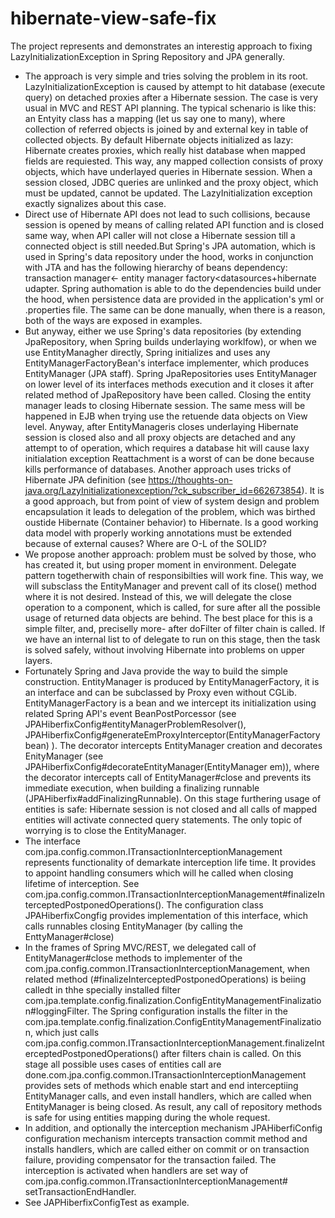 # hibernate-view-safe-fix
The project represents and  demonstrates an interestig approach to fixing  LazyInitializationException in Spring Repository and JPA generally.
 - The approach is very simple and tries solving the problem in its root.  LazyInitializationException  is caused by attempt to hit database (execute query) on detached proxies after  a Hibernate session. The case is very usual in MVC and REST API planning.  The typical schenario is like this: an Entyity class has a mapping (let us say one to many), where collection of referred objects is joined by and external key in table of collected objects. By default Hibernate objects initialized  as lazy: Hibernate creates proxies, which really hist database when mapped fields are requiested. This way, any mapped collection consists of proxy objects, which have underlayed queries in  Hibernate session. When a session closed, JDBC queries are unlinked and the proxy object, which must be updated, cannot be updated. The LazyInitialization exception exactly signalizes about this case.
-  Direct use of Hibernate API does not lead to such collisions, because session is opened by means of calling related API function and is closed same way, when API caller will not close a Hibernate session till a connected object is still needed.But Spring's  JPA automation, which is used in Spring's data repository under the hood, works in conjunction with JTA and has the following hierarchy of beans dependency: transaction manager<- entity manager factory<datasources+hibernate udapter. Spring authomation is able to do the dependencies build under the hood, when persistence data are provided in the application's yml or .properties file. The same can be done manually, when there is a reason, both of the ways are exposed in examples.
- But anyway, either we use Spring's data repositories (by extending JpaRepository, when Spring builds underlaying worklfow), or when we use EntityManagher directly, Spring initializes and uses any EntityManagerFactoryBean's interface implementer, which produces EntityManager (JPA staff).
  Spring  JpaRepositories uses EntityManager on lower level of its interfaces methods execution and it closes it
   after related method of JpaRepository have been called. Closing the entity manager leads to closing Hibernate session.  The same mess will
    be happened in EJB when trying use the retuende data objects on View level.
   Anyway, after EntityManageris closes underlaying Hibernate session is closed also and all proxy objects are detached and any attempt to of operation, which requires a database hit will cause laxy initialation exception
    Reattachment is a worst of can be done because kills performance of databases.
 Another approach uses tricks of Hibernate JPA definition (see https://thoughts-on-java.org/LazyInitializationexception/?ck_subscriber_id=662673854).
  It is a good approach, but from point of view of system design and problem encapsulation it leads to delegation of the problem, which was birthed oustide Hibernate (Container behavior) to Hibernate. Is  a good working data model with properly working annotations must be extended because of external causes? Where are O-L of  the SOLID? 
 - We propose another approach: problem must be solved by those, who has created it, but using proper moment in environment. Delegate pattern togetherwith chain of responsibilties will work  fine. This way, we will subsclass the EntityManager and prevent call of its close() method where it is not desired. Instead of this, we will delegate the close operation to a component, which is called, for sure after all the possible usage of returned data objects are behind. The best place for this is a simple filter, and, preciselly more- after doFilter of filter chain is called. If we have an internal list to of delegate to run on this stage, then the task is solved safely, without involving Hibernate into  problems on upper layers.  
 - Fortunately Spring and Java provide the way to build the simple construction. EntityManager is produced by EntityManagerFactory, it is an interface and can be subclassed by Proxy even without CGLib. EntityManagerFactory is a bean and we intercept its initialization using related Spring API's event BeanPostPorcessor (see JPAHiberfixConfig#entityManagerProblemResolver(), JPAHiberfixConfig#generateEmProxyInterceptor(EntityManagerFactory bean) ). The decorator intercepts EntityManager creation and decorates EnityManager (see JPAHiberfixConfig#decorateEntityManager(EntityManager em)), where the decorator intercepts call of EntityManager#close and prevents  its immediate execution, when building a finalizing runnable (JPAHiberfix#addFinalizingRunnable). On this stage furthering usage  of entities is safe: Hibernate session is not closed and all calls of mapped entities will activate connected  query statements. The only topic of worrying is to close the EntityManager.
 - The interface com.jpa.config.common.ITransactionInterceptionManagement represents functionality of demarkate interception life time. It provides to appoint handling consumers which will he called when closing lifetime of interception. See com.jpa.config.common.ITransactionInterceptionManagement#finalizeInterceptedPostponedOperations(). The configuration class JPAHiberfixCongfig provides implementation of this interface, which calls runnables closing EntityManager (by calling the EnttyManager#close)
 - In the frames of Spring MVC/REST, we delegated call of EntityManager#close methods to implementer of the com.jpa.config.common.ITransactionInterceptionManagement, when related method (#finalizeInterceptedPostponedOperations) is beiing calledt in thhe specially installed filter com.jpa.template.config.finalization.ConfigEntityManagementFinalization#loggingFilter.  The Spring configuration  installs the  filter in the com.jpa.template.config.finalization.ConfigEntityManagementFinalization, which just calls  com.jpa.config.common.ITransactionInterceptionManagement.finalizeInterceptedPostponedOperations() after  filters chain is called. On this stage all possible uses cases of entities call are done.com.jpa.config.common.ITransactionInterceptionManagement provides sets of methods which enable  start and end interceptiing EntityManager calls, and even install handlers, which are called when EntityManager is being closed. As result, any call of repository methods is safe for using entities mapping during the whole request.
 -  In addition, and optionally  the interception mechanism JPAHiberfiConfig configuration mechanism intercepts transaction commit method and installs handlers, which are called either on commit or on transaction failure, providing compensator for the transaction failed. The interception is activated when handlers are set way of com.jpa.config.common.ITransactionInterceptionManagement# setTransactionEndHandler.
 - See JAPHiberfixConfigTest  as example. 
 


